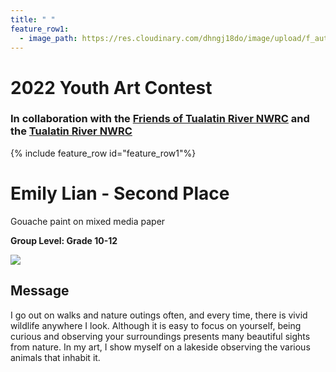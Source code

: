 ```yaml
---
title: " "
feature_row1:
  - image_path: https://res.cloudinary.com/dhngj18do/image/upload/f_auto,q_auto/v1/images/artcontest/ribbon_2
---
```


# 2022 Youth Art Contest

### In collaboration with the [Friends of Tualatin River NWRC](https://fotr.wildapricot.org/) and the [Tualatin River NWRC](https://www.fws.gov/refuge/Tualatin_River/)

{% include feature_row id="feature_row1"%}

# Emily Lian - Second Place  
Gouache paint on mixed media paper  

**Group Level: Grade 10-12**  

![](https://res.cloudinary.com/dhngj18do/image/upload/f_auto,q_auto/v1/images/artcontest/2022_grp1_2nd_large)

## Message

I go out on walks and nature outings often, and every time, there is vivid wildlife anywhere I look. Although it is easy to focus on yourself, being curious and observing your surroundings presents many beautiful sights from nature. In my art, I show myself on a lakeside observing the various animals that inhabit it.
